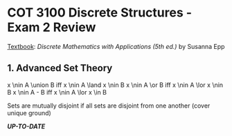 # COT 3100 Discrete Structures - Exam 2 Review

<ins>Textbook</ins>: *Discrete Mathematics with Applications (5th ed.)* by Susanna Epp

## 1. Advanced Set Theory

x \nin A \union B iff x \nin A \land x \nin B
x \nin A \or B iff x \nin A \lor x \nin B
x \nin A - B iff x \nin A \lor x \in B

Sets are mutually disjoint if all sets are disjoint from one another (cover unique ground)

***UP-TO-DATE***